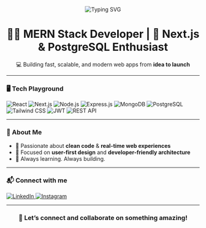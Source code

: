 <p align="center">
  <img src="https://readme-typing-svg.herokuapp.com?font=Fira+Code&size=24&pause=1000&center=true&vCenter=true&multiline=true&width=800&height=100&lines=Hi+there+%F0%9F%91%8B+I'm+Mudassar+Rasool!;MERN+Stack+Developer+%7C+Next.js+%2B+PostgreSQL+Enthusiast;Let's+build+something+awesome+together!" alt="Typing SVG" />
</p>

<h1 align="center">🧑‍💻 MERN Stack Developer | 🚀 Next.js & PostgreSQL Enthusiast</h1>

<p align="center">💻 Building fast, scalable, and modern web apps from <b>idea to launch</b></p>

---

### 🖥️ Tech Playground

<p align="left">
  <img src="https://img.shields.io/badge/React-20232A?style=for-the-badge&logo=react&logoColor=61DAFB" alt="React" />
  <img src="https://img.shields.io/badge/Next.js-000000?style=for-the-badge&logo=next.js&logoColor=white" alt="Next.js" />
  <img src="https://img.shields.io/badge/Node.js-339933?style=for-the-badge&logo=nodedotjs&logoColor=white" alt="Node.js" />
  <img src="https://img.shields.io/badge/Express.js-404D59?style=for-the-badge" alt="Express.js" />
  <img src="https://img.shields.io/badge/MongoDB-4EA94B?style=for-the-badge&logo=mongodb&logoColor=white" alt="MongoDB" />
  <img src="https://img.shields.io/badge/PostgreSQL-336791?style=for-the-badge&logo=postgresql&logoColor=white" alt="PostgreSQL" />
  <img src="https://img.shields.io/badge/Tailwind_CSS-38B2AC?style=for-the-badge&logo=tailwind-css&logoColor=white" alt="Tailwind CSS" />
  <img src="https://img.shields.io/badge/Auth-JWT-green?style=for-the-badge" alt="JWT" />
  <img src="https://img.shields.io/badge/REST_API-FF6F00?style=for-the-badge&logo=api&logoColor=white" alt="REST API" />
</p>

---

### 🌟 About Me
- 🧼 Passionate about **clean code** & **real-time web experiences**
- 🤝 Focused on **user-first design** and **developer-friendly architecture**
- 🌱 Always learning. Always building.

---

### 📬 Connect with me

<p align="left">
  <a href="https://www.linkedin.com/in/mudassar-rasool-b15130300" target="_blank">
    <img src="https://img.shields.io/badge/LinkedIn-0A66C2?style=for-the-badge&logo=linkedin&logoColor=white" alt="LinkedIn" />
  </a>
  <a href="https://www.instagram.com/mudassar_rasool_7/" target="_blank">
    <img src="https://img.shields.io/badge/Instagram-E4405F?style=for-the-badge&logo=instagram&logoColor=white" alt="Instagram" />
  </a>
</p>

---

<h3 align="center">📢 Let’s connect and collaborate on something amazing!</h3>
